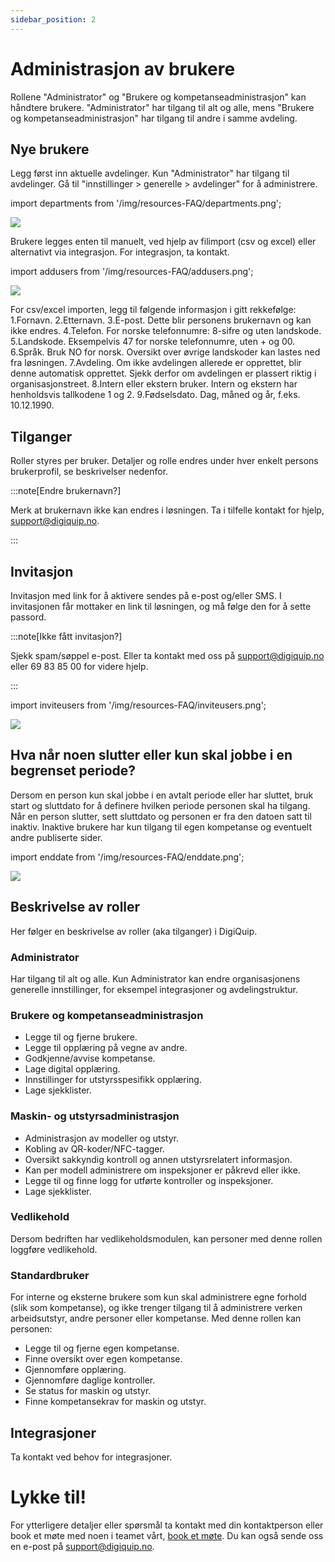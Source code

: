 ```yaml
---
sidebar_position: 2
---
```


# Administrasjon av brukere

Rollene "Administrator" og "Brukere og kompetanseadministrasjon" kan håndtere brukere. "Administrator" har tilgang til alt og alle, mens "Brukere og kompetanseadministrasjon" har tilgang til andre i samme avdeling.

## Nye brukere

Legg først inn aktuelle avdelinger. Kun "Administrator" har tilgang til avdelinger. Gå til "innstillinger > generelle > avdelinger" for å administrere.

import departments from '/img/resources-FAQ/departments.png';

<img src={departments} style={{width:800}} />

Brukere legges enten til manuelt, ved hjelp av filimport (csv og excel) eller alternativt via integrasjon. For integrasjon, ta kontakt.

import addusers from '/img/resources-FAQ/addusers.png';

<img src={addusers} style={{width:800}} />

For csv/excel importen, legg til følgende informasjon i gitt rekkefølge:
1.Fornavn.
2.Etternavn.
3.E-post. Dette blir personens brukernavn og kan ikke endres.
4.Telefon. For norske telefonnumre: 8-sifre og uten landskode.
5.Landskode. Eksempelvis 47 for norske telefonnumre, uten + og 00.
6.Språk. Bruk NO for norsk. Oversikt over øvrige landskoder kan lastes ned fra løsningen.
7.Avdeling. Om ikke avdelingen allerede er opprettet, blir denne automatisk opprettet. Sjekk derfor om avdelingen er plassert riktig i organisasjonstreet.
8.Intern eller ekstern bruker. Intern og ekstern har henholdsvis tallkodene 1 og 2.
9.Fødselsdato. Dag, måned og år, f.eks. 10.12.1990.

## Tilganger

Roller styres per bruker. Detaljer og rolle endres under hver enkelt persons brukerprofil, se beskrivelser nedenfor.

:::note[Endre brukernavn?]

Merk at brukernavn ikke kan endres i løsningen. Ta i tilfelle kontakt for hjelp, support@digiquip.no.

:::

## Invitasjon

Invitasjon med link for å aktivere sendes på e-post og/eller SMS. I invitasjonen får mottaker en link til løsningen, og må følge den for å sette passord.

:::note[Ikke fått invitasjon?]

Sjekk spam/søppel e-post. Eller ta kontakt med oss på support@digiquip.no eller 69 83 85 00 for videre hjelp.

:::

import inviteusers from '/img/resources-FAQ/inviteusers.png';

<img src={inviteusers} style={{width:800}} />

## Hva når noen slutter eller kun skal jobbe i en begrenset periode?
Dersom en person kun skal jobbe i en avtalt periode eller har sluttet, bruk start og sluttdato for å definere hvilken periode personen skal ha tilgang. Når en person slutter, sett sluttdato og personen er fra den datoen satt til inaktiv. Inaktive brukere har kun tilgang til egen kompetanse og eventuelt andre publiserte sider.

import enddate from '/img/resources-FAQ/enddate.png';

<img src={enddate} style={{width:800}} />

## Beskrivelse av roller

Her følger en beskrivelse av roller (aka tilganger) i DigiQuip.

### Administrator

Har tilgang til alt og alle. Kun Administrator kan endre organisasjonens generelle innstillinger, for eksempel integrasjoner og avdelingstruktur.

### Brukere og kompetanseadministrasjon

+ Legge til og fjerne brukere.
+ Legge til opplæring på vegne av andre.
+ Godkjenne/avvise kompetanse.
+ Lage digital opplæring.
+ Innstillinger for utstyrsspesifikk opplæring.
+ Lage sjekklister.

### Maskin- og utstyrsadministrasjon

+ Administrasjon av modeller og utstyr.
+ Kobling av QR-koder/NFC-tagger.
+ Oversikt sakkyndig kontroll og annen utstyrsrelatert informasjon.
+ Kan per modell administrere om inspeksjoner er påkrevd eller ikke.
+ Legge til og finne logg for utførte kontroller og inspeksjoner.
+ Lage sjekklister.

### Vedlikehold

Dersom bedriften har vedlikeholdsmodulen, kan personer med denne rollen loggføre vedlikehold.

### Standardbruker

For interne og eksterne brukere som kun skal administrere egne forhold (slik som kompetanse), og ikke trenger tilgang til å administrere verken arbeidsutstyr, andre personer eller kompetanse. Med denne rollen kan personen:

+ Legge til og fjerne egen kompetanse.
+ Finne oversikt over egen kompetanse.
+ Gjennomføre opplæring.
+ Gjennomføre daglige kontroller.
+ Se status for maskin og utstyr.
+ Finne kompetansekrav for maskin og utstyr.

## Integrasjoner

Ta kontakt ved behov for integrasjoner.

# Lykke til!

For ytterligere detaljer eller spørsmål ta kontakt med din kontaktperson eller book et møte med noen i teamet vårt, [book et møte](https://digiquip.no/about). Du kan også sende oss en e-post på support@digiquip.no.